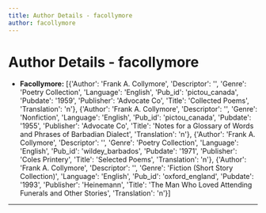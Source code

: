 ```yaml
---
title: Author Details - facollymore
author: facollymore
---
```


# Author Details - facollymore

<ul>
    <li><strong>Facollymore:</strong> [{'Author': 'Frank A. Collymore', 'Descriptor': '', 'Genre': 'Poetry Collection', 'Language': 'English', 'Pub_id': 'pictou_canada', 'Pubdate': '1959', 'Publisher': 'Advocate Co', 'Title': 'Collected Poems', 'Translation': 'n'}, {'Author': 'Frank A. Collymore', 'Descriptor': '', 'Genre': 'Nonfiction', 'Language': 'English', 'Pub_id': 'pictou_canada', 'Pubdate': '1955', 'Publisher': 'Advocate Co', 'Title': 'Notes for a Glossary of Words and Phrases of Barbadian Dialect', 'Translation': 'n'}, {'Author': 'Frank A. Collymore', 'Descriptor': '', 'Genre': 'Poetry Collection', 'Language': 'English', 'Pub_id': 'wildey_barbados', 'Pubdate': '1971', 'Publisher': 'Coles Printery', 'Title': 'Selected Poems', 'Translation': 'n'}, {'Author': 'Frank A. Collymore', 'Descriptor': '', 'Genre': 'Fiction (Short Story Collection)', 'Language': 'English', 'Pub_id': 'oxford_england', 'Pubdate': '1993', 'Publisher': 'Heinemann', 'Title': 'The Man Who Loved Attending Funerals and Other Stories', 'Translation': 'n'}]</li>
</ul>
<hr>